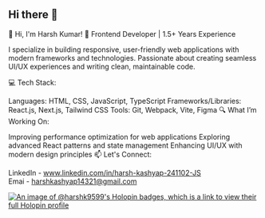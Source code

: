 ## Hi there 👋

👋 Hi, I'm Harsh Kumar!
🚀 Frontend Developer | 1.5+ Years Experience

I specialize in building responsive, user-friendly web applications with modern frameworks and technologies. Passionate about creating seamless UI/UX experiences and writing clean, maintainable code.

💻 Tech Stack:

Languages: HTML, CSS, JavaScript, TypeScript
Frameworks/Libraries: React.js, Next.js, Tailwind CSS
Tools: Git, Webpack, Vite, Figma
🔍 What I’m Working On:

Improving performance optimization for web applications
Exploring advanced React patterns and state management
Enhancing UI/UX with modern design principles
📫 Let's Connect:


LinkedIn - www.linkedin.com/in/harsh-kashyap-241102-JS </br>
Emai - harshkashyap14321@gmail.com

<!--
**Harshk9599/Harshk9599** is a ✨ _special_ ✨ repository because its `README.md` (this file) appears on your GitHub profile.

Here are some ideas to get you started:

- 🔭 I’m currently working on ...
- 🌱 I’m currently learning ...
- 👯 I’m looking to collaborate on ...
- 🤔 I’m looking for help with ...
- 💬 Ask me about ...
- 📫 How to reach me: ...
- 😄 Pronouns: ...
- ⚡ Fun fact: ...
-->

[![An image of @harshk9599's Holopin badges, which is a link to view their full Holopin profile](https://holopin.me/harshk9599)](https://holopin.io/@harshk9599)

